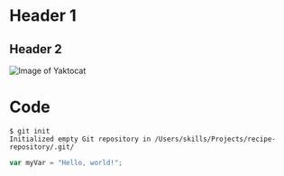 # Header 1
## Header 2

![Image of Yaktocat](https://octodex.github.com/images/yaktocat.png)

# Code
```
$ git init
Initialized empty Git repository in /Users/skills/Projects/recipe-repository/.git/
```

``` javascript
var myVar = "Hello, world!";
```
